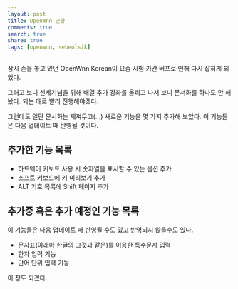 ```yaml
---
layout: post
title: OpenWnn 근황
comments: true
search: true
share: true
tags: [openwnn, sebeolsik]
---
```


잠시 손을 놓고 있던 OpenWnn Korean이 요즘 ~~시험 기간 버프로 인해~~ 다시 잡히게 되었다.

그러고 보니 신세기님을 위해 배열 추가 강좌를 올리고 나서 보니 문서화를 하나도 안 해놨다. 되는 대로 빨리 진행해야겠다.

그런데도 일단 문서화는 제껴두고(...) 새로운 기능을 몇 가지 추가해 보았다. 이 기능들은 다음 업데이트 때 반영될 것이다.

## 추가한 기능 목록
* 하드웨어 키보드 사용 시 숫자열을 표시할 수 있는 옵션 추가
* 소프트 키보드에 키 미리보기 추가
* ALT 기호 목록에 Shift 페이지 추가

## 추가중 혹은 추가 예정인 기능 목록
이 기능들은 다음 업데이트 때 반영될 수도 있고 반영되지 않을수도 있다.

* 문자표(아래아 한글의 그것과 같은)를 이용한 특수문자 입력
* 한자 입력 기능
* 단어 단위 입력 기능

이 정도 되겠다.